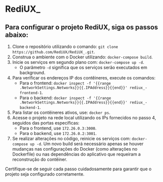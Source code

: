 # RediUX_

## Para configurar o projeto RediUX, siga os passos abaixo:

1. Clone o repositório utilizando o comando: `git clone https://github.com/RediUX/RediUX_.git`.
2. Construa o ambiente com o Docker utilizando: `docker-compose build`.
3. Inicie os serviços em segundo plano com: `docker-compose up -d`. 
    - O parâmetro `-d` significa que os serviços serão executados em background.
4. Para verificar os endereços IP dos contêineres, execute os comandos:
   - Para o frontend: `docker inspect -f '{{range .NetworkSettings.Networks}}{{.IPAddress}}{{end}}' rediux_-frontend-1`.
   - Para o backend: `docker inspect -f '{{range .NetworkSettings.Networks}}{{.IPAddress}}{{end}}' rediux_-backend-1`.
5. Para listar os contêineres ativos, use: `docker ps`.
6. Acesse o projeto na rede local utilizando os IPs fornecidos no passo 4, seguidos das portas específicas:
   - Para o frontend, use `172.26.0.3:3000`.
   - Para o backend, use `172.26.0.2:3001`.
7. Se realizar alterações no código, reinicie os serviços com: `docker-compose up -d`. Um novo build será necessário apenas se houver mudanças nas configurações do Docker (como alterações no Dockerfile) ou nas dependências do aplicativo que requeiram a reconstrução do contêiner.

Certifique-se de seguir cada passo cuidadosamente para garantir que o projeto seja configurado corretamente.